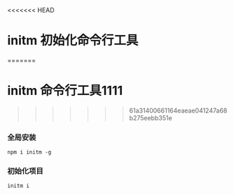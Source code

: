 <<<<<<< HEAD
# initm 初始化命令行工具
=======
# initm 命令行工具1111
>>>>>>> 61a31400661164eaeae041247a68b275eebb351e

### 全局安装
```
npm i initm -g
```

### 初始化项目
```
initm i
```

